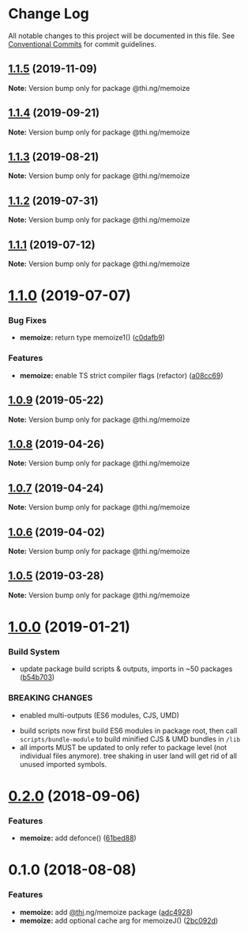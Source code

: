 # Change Log

All notable changes to this project will be documented in this file.
See [Conventional Commits](https://conventionalcommits.org) for commit guidelines.

## [1.1.5](https://github.com/thi-ng/umbrella/compare/@thi.ng/memoize@1.1.4...@thi.ng/memoize@1.1.5) (2019-11-09)

**Note:** Version bump only for package @thi.ng/memoize





## [1.1.4](https://github.com/thi-ng/umbrella/compare/@thi.ng/memoize@1.1.3...@thi.ng/memoize@1.1.4) (2019-09-21)

**Note:** Version bump only for package @thi.ng/memoize





## [1.1.3](https://github.com/thi-ng/umbrella/compare/@thi.ng/memoize@1.1.2...@thi.ng/memoize@1.1.3) (2019-08-21)

**Note:** Version bump only for package @thi.ng/memoize





## [1.1.2](https://github.com/thi-ng/umbrella/compare/@thi.ng/memoize@1.1.1...@thi.ng/memoize@1.1.2) (2019-07-31)

**Note:** Version bump only for package @thi.ng/memoize





## [1.1.1](https://github.com/thi-ng/umbrella/compare/@thi.ng/memoize@1.1.0...@thi.ng/memoize@1.1.1) (2019-07-12)

**Note:** Version bump only for package @thi.ng/memoize





# [1.1.0](https://github.com/thi-ng/umbrella/compare/@thi.ng/memoize@1.0.9...@thi.ng/memoize@1.1.0) (2019-07-07)


### Bug Fixes

* **memoize:** return type memoize1() ([c0dafb9](https://github.com/thi-ng/umbrella/commit/c0dafb9))


### Features

* **memoize:** enable TS strict compiler flags (refactor) ([a08cc69](https://github.com/thi-ng/umbrella/commit/a08cc69))





## [1.0.9](https://github.com/thi-ng/umbrella/compare/@thi.ng/memoize@1.0.8...@thi.ng/memoize@1.0.9) (2019-05-22)

**Note:** Version bump only for package @thi.ng/memoize





## [1.0.8](https://github.com/thi-ng/umbrella/compare/@thi.ng/memoize@1.0.7...@thi.ng/memoize@1.0.8) (2019-04-26)

**Note:** Version bump only for package @thi.ng/memoize





## [1.0.7](https://github.com/thi-ng/umbrella/compare/@thi.ng/memoize@1.0.6...@thi.ng/memoize@1.0.7) (2019-04-24)

**Note:** Version bump only for package @thi.ng/memoize





## [1.0.6](https://github.com/thi-ng/umbrella/compare/@thi.ng/memoize@1.0.5...@thi.ng/memoize@1.0.6) (2019-04-02)

**Note:** Version bump only for package @thi.ng/memoize





## [1.0.5](https://github.com/thi-ng/umbrella/compare/@thi.ng/memoize@1.0.4...@thi.ng/memoize@1.0.5) (2019-03-28)

**Note:** Version bump only for package @thi.ng/memoize







# [1.0.0](https://github.com/thi-ng/umbrella/compare/@thi.ng/memoize@0.2.6...@thi.ng/memoize@1.0.0) (2019-01-21)


### Build System

* update package build scripts & outputs, imports in ~50 packages ([b54b703](https://github.com/thi-ng/umbrella/commit/b54b703))


### BREAKING CHANGES

* enabled multi-outputs (ES6 modules, CJS, UMD)

- build scripts now first build ES6 modules in package root, then call
  `scripts/bundle-module` to build minified CJS & UMD bundles in `/lib`
- all imports MUST be updated to only refer to package level
  (not individual files anymore). tree shaking in user land will get rid of
  all unused imported symbols.


<a name="0.2.0"></a>
# [0.2.0](https://github.com/thi-ng/umbrella/compare/@thi.ng/memoize@0.1.2...@thi.ng/memoize@0.2.0) (2018-09-06)


### Features

* **memoize:** add defonce() ([61bed88](https://github.com/thi-ng/umbrella/commit/61bed88))


<a name="0.1.0"></a>
# 0.1.0 (2018-08-08)


### Features

* **memoize:** add [@thi](https://github.com/thi).ng/memoize package ([adc4928](https://github.com/thi-ng/umbrella/commit/adc4928))
* **memoize:** add optional cache arg for memoizeJ() ([2bc092d](https://github.com/thi-ng/umbrella/commit/2bc092d))
